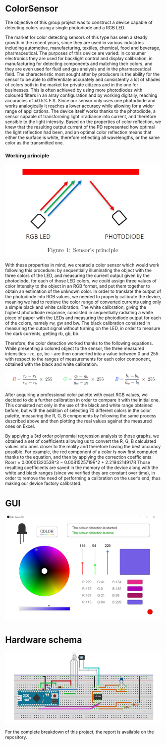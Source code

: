 # ColorSensor
The objective of this group project was to construct a device capable of detecting colors using a single
photodiode and a RGB LED.

The market for color detecting sensors of this type has seen a steady growth in the recent years, since they are used in various industries including automotive, manufacturing, textiles, chemical, food and beverage, pharmaceutical. The purposes of this device are varied: in consumer electronics they are used for backlight control and display calibration, in manufacturing for detecting components and matching their colors, and they are even used for fluid and gas analysis and in the pharmaceutical field. The characteristic most sought after by producers is the ability for the sensor to be able to differentiate accurately and consistently a lot of shades of colors
both in the market for private citizens and in the one for businesses. This is often achieved by using more photodiodes with coloured filters in an array configuration and by working digitally, reaching accuracies of ±0.5% F.S. Since our sensor only uses one photodiode and works analogically it reaches a lower accuracy while allowing for a wider range of applications.
The device itself works thanks to the photodiode, a sensor capable of transforming light irradiance into current, and therefore sensible to the light intensity. Based on the properties of color reflection, we knew that the resulting output current of the PD represented how optimal the light reflection had been, and an optimal color reflection means that either the surface is white, therefore reflecting all wavelengths, or the same color as the transmitted one.

### Working principle
![image](https://github.com/masal-98/ColorSensor/blob/c47c70f36c8f53dac4e1d86b127bb8c4cab6abf7/Color%20sensor%20images/principle.PNG)

With these properties in mind, we created a color sensor which would work following this procedure: by sequentially illuminating the object with the three colors of the LED, and measuring the current output given by the photodiode, for each of those LED colors, we could assign three values of color intensity to the object in an RGB format, and put them together to obtain an estimation of the unknown color.
In order to translate the output of the photodiode into RGB values, we needed to properly calibrate the device, meaning we had to retrieve the color range of converted currents using only a simple black and white calibration. The white calibration, giving the highest photodiode response, consisted in sequentially radiating a white piece of paper with the LEDs and measuring the photodiode output for each of the colors, namely rw, gw and bw. The black calibration consisted in measuring the output signal without turning on the LED, in order to measure the dark currents, getting rb, gb, bb.

Therefore, the color detection worked thanks to the following equations. While presenting a
colored object to the sensor, the three measured intensities - rc, gc, bc - are then converted into
a value between 0 and 255 with respect to the ranges of measurements for each color component,
obtained with the black and white calibration.

![image](https://github.com/masal-98/ColorSensor/blob/9b90adec1e1d7153bc89889e04da694eab52ccb4/Color%20sensor%20images/coefficients.PNG)

After acquiring a professional color palette with exact RGB values, we decided to do a further calibration in order to compare it with the initial one. This consisted not only in the use of the black and white range obtained before, but with the addition of selecting 70 different colors in the color palette, measuring the R, G, B components by following the same process described above and then plotting the real values against the measured ones
on Excel.

By applying a 3rd order polynomial regression analysis to those graphs, we obtained a set of coefficients allowing us to convert the R, G, B calculated values into ones closer to the reality and therefore having the best accuracy possible. For example, the red component of a color is now first computed thanks to the equation, and then by applying the correction coefficients:
Rcorr = 0.0000132053R^3 − 0.0081525719R^2 + 2.2194214917R 
Those resulting coefficients are saved in the memory of the device along with the white and black ranges (since we verified they are constant over time), in order to remove the need of performing a calibration on the user’s end, thus making our device factory calibrated.

# GUI
![image](https://github.com/masal-98/ColorSensor/blob/c47c70f36c8f53dac4e1d86b127bb8c4cab6abf7/Color%20sensor%20images/color%20GUI.PNG)



# Hardware schema
![image](https://github.com/masal-98/ColorSensor/blob/3f54e840d07387da64b9230f426652766ade9c57/Color%20sensor%20images/schema.PNG)

For the complete breakdown of this project, the report is available on the repository.

